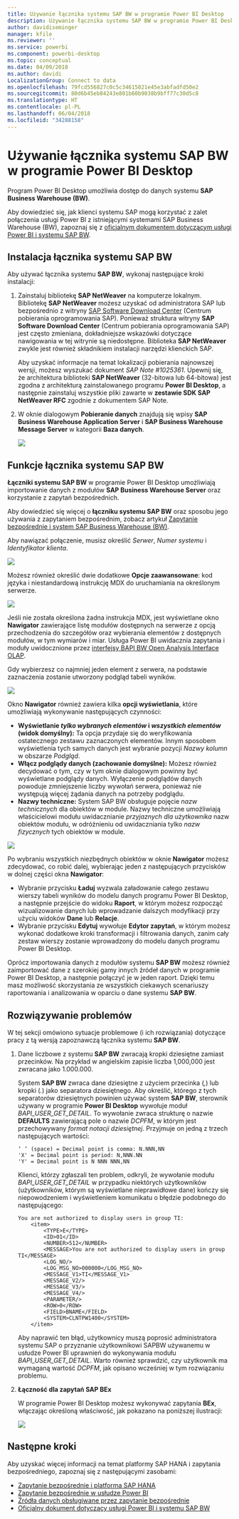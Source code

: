 ```yaml
---
title: Używanie łącznika systemu SAP BW w programie Power BI Desktop
description: Używanie łącznika systemu SAP BW w programie Power BI Desktop
author: davidiseminger
manager: kfile
ms.reviewer: ''
ms.service: powerbi
ms.component: powerbi-desktop
ms.topic: conceptual
ms.date: 04/09/2018
ms.author: davidi
LocalizationGroup: Connect to data
ms.openlocfilehash: 79fcd556827c0c5c34615021e45e3abfadfd50e2
ms.sourcegitcommit: 80d6b45eb84243e801b60b9038b9bff77c30d5c8
ms.translationtype: HT
ms.contentlocale: pl-PL
ms.lasthandoff: 06/04/2018
ms.locfileid: "34288158"
---
```

# <a name="use-the-sap-bw-connector-in-power-bi-desktop"></a>Używanie łącznika systemu SAP BW w programie Power BI Desktop
Program Power BI Desktop umożliwia dostęp do danych systemu **SAP Business Warehouse (BW)**.

Aby dowiedzieć się, jak klienci systemu SAP mogą korzystać z zalet połączenia usługi Power BI z istniejącymi systemami SAP Business Warehouse (BW), zapoznaj się z [oficjalnym dokumentem dotyczącym usługi Power BI i systemu SAP BW](https://aka.ms/powerbiandsapbw).

## <a name="installation-of-sap-bw-connector"></a>Instalacja łącznika systemu SAP BW
Aby używać łącznika systemu **SAP BW**, wykonaj następujące kroki instalacji:

1. Zainstaluj bibliotekę **SAP NetWeaver** na komputerze lokalnym. Bibliotekę **SAP NetWeaver** możesz uzyskać od administratora SAP lub bezpośrednio z witryny [SAP Software Download Center](https://support.sap.com/swdc) (Centrum pobierania oprogramowania SAP). Ponieważ struktura witryny **SAP Software Download Center** (Centrum pobierania oprogramowania SAP) jest często zmieniana, dokładniejsze wskazówki dotyczące nawigowania w tej witrynie są niedostępne. Biblioteka **SAP NetWeaver** zwykle jest również składnikiem instalacji narzędzi klienckich SAP.
   
   Aby uzyskać informacje na temat lokalizacji pobierania najnowszej wersji, możesz wyszukać dokument *SAP Note #1025361*. Upewnij się, że architektura biblioteki **SAP NetWeaver** (32-bitowa lub 64-bitowa) jest zgodna z architekturą zainstalowanego programu **Power BI Desktop**, a następnie zainstaluj wszystkie pliki zawarte w **zestawie SDK SAP NetWeaver RFC** zgodnie z dokumentem SAP Note.
2. W oknie dialogowym **Pobieranie danych** znajdują się wpisy **SAP Business Warehouse Application Server** i **SAP Business Warehouse Message Server** w kategorii **Baza danych**.
   
   ![](media/desktop-sap-bw-connector/sap_bw_2a.png)

## <a name="sap-bw-connector-features"></a>Funkcje łącznika systemu SAP BW
**Łączniki systemu SAP BW** w programie Power BI Desktop umożliwiają importowanie danych z modułów **SAP Business Warehouse Server** oraz korzystanie z zapytań bezpośrednich. 

Aby dowiedzieć się więcej o **łączniku systemu SAP BW** oraz sposobu jego używania z zapytaniem bezpośrednim, zobacz artykuł [Zapytanie bezpośrednie i system SAP Business Warehouse (BW)](desktop-directquery-sap-bw.md).

Aby nawiązać połączenie, musisz określić *Serwer*, *Numer systemu* i *Identyfikator klienta*.

![](media/desktop-sap-bw-connector/sap_bw_3a.png)

Możesz również określić dwie dodatkowe **Opcje zaawansowane**: kod języka i niestandardową instrukcję MDX do uruchamiania na określonym serwerze.

![](media/desktop-sap-bw-connector/sap_bw_4a.png)

Jeśli nie została określona żadna instrukcja MDX, jest wyświetlane okno **Nawigator** zawierające listę modułów dostępnych na serwerze z opcją przechodzenia do szczegółów oraz wybierania elementów z dostępnych modułów, w tym wymiarów i miar. Usługa Power BI uwidacznia zapytania i moduły uwidocznione przez [interfejsy BAPI BW Open Analysis Interface OLAP](https://help.sap.com/saphelp_nw70/helpdata/en/d9/ed8c3c59021315e10000000a114084/content.htm).

Gdy wybierzesz co najmniej jeden element z serwera, na podstawie zaznaczenia zostanie utworzony podgląd tabeli wyników.

![](media/desktop-sap-bw-connector/sap_bw_5.png)

Okno **Nawigator** również zawiera kilka **opcji wyświetlania**, które umożliwiają wykonywanie następujących czynności:

* **Wyświetlanie *tylko wybranych elementów* i *wszystkich elementów* (widok domyślny):** Ta opcja przydaje się do weryfikowania ostatecznego zestawu zaznaczonych elementów. Innym sposobem wyświetlenia tych samych danych jest wybranie pozycji *Nazwy kolumn* w obszarze *Podgląd*.
* **Włącz podglądy danych (zachowanie domyślne):** Możesz również decydować o tym, czy w tym oknie dialogowym powinny być wyświetlane podglądy danych. Wyłączenie podglądów danych powoduje zmniejszenie liczby wywołań serwera, ponieważ nie występują więcej żądania danych na potrzeby podglądu.
* **Nazwy techniczne:** System SAP BW obsługuje pojęcie *nazw technicznych* dla obiektów w module. Nazwy techniczne umożliwiają właścicielowi modułu uwidacznianie *przyjaznych dla użytkownika* nazw obiektów modułu, w odróżnieniu od uwidaczniania tylko *nazw fizycznych* tych obiektów w module.

![](media/desktop-sap-bw-connector/sap_bw_6.png)

Po wybraniu wszystkich niezbędnych obiektów w oknie **Nawigator** możesz zdecydować, co robić dalej, wybierając jeden z następujących przycisków w dolnej części okna **Nawigator**:

* Wybranie przycisku **Ładuj** wyzwala załadowanie całego zestawu wierszy tabeli wyników do modelu danych programu Power BI Desktop, a następnie przejście do widoku **Raport**, w którym możesz rozpocząć wizualizowanie danych lub wprowadzanie dalszych modyfikacji przy użyciu widoków **Dane** lub **Relacje**.
* Wybranie przycisku **Edytuj** wywołuje **Edytor zapytań**, w którym możesz wykonać dodatkowe kroki transformacji i filtrowania danych, zanim cały zestaw wierszy zostanie wprowadzony do modelu danych programu Power BI Desktop.

Oprócz importowania danych z modułów systemu **SAP BW** możesz również zaimportować dane z szerokiej gamy innych źródeł danych w programie Power BI Desktop, a następnie połączyć je w jeden raport. Dzięki temu masz możliwość skorzystania ze wszystkich ciekawych scenariuszy raportowania i analizowania w oparciu o dane systemu **SAP BW**.

## <a name="troubleshooting"></a>Rozwiązywanie problemów
W tej sekcji omówiono sytuacje problemowe (i ich rozwiązania) dotyczące pracy z tą wersją zapoznawczą łącznika systemu **SAP BW**.

1. Dane liczbowe z systemu **SAP BW** zwracają kropki dziesiętne zamiast przecinków. Na przykład w angielskim zapisie liczba 1,000,000 jest zwracana jako 1.000.000.
   
   System **SAP BW** zwraca dane dziesiętne z użyciem przecinka (*,*) lub kropki (*.*) jako separatora dziesiętnego. Aby określić, którego z tych separatorów dziesiętnych powinien używać system **SAP BW**, sterownik używany w programie **Power BI Desktop** wywołuje moduł *BAPI_USER_GET_DETAIL*. To wywołanie zwraca strukturę o nazwie **DEFAULTS** zawierającą pole o nazwie *DCPFM*, w którym jest przechowywany *format notacji dziesiętnej*. Przyjmuje on jedną z trzech następujących wartości:
   
       ‘ ‘ (space) = Decimal point is comma: N.NNN,NN
       'X' = Decimal point is period: N,NNN.NN
       'Y' = Decimal point is N NNN NNN,NN
   
   Klienci, którzy zgłaszali ten problem, odkryli, że wywołanie modułu *BAPI_USER_GET_DETAIL* w przypadku niektórych użytkowników (użytkowników, którym są wyświetlane nieprawidłowe dane) kończy się niepowodzeniem i wyświetleniem komunikatu o błędzie podobnego do następującego:
   
       You are not authorized to display users in group TI:
           <item>
               <TYPE>E</TYPE>
               <ID>01</ID>
               <NUMBER>512</NUMBER>
               <MESSAGE>You are not authorized to display users in group TI</MESSAGE>
               <LOG_NO/>
               <LOG_MSG_NO>000000</LOG_MSG_NO>
               <MESSAGE_V1>TI</MESSAGE_V1>
               <MESSAGE_V2/>
               <MESSAGE_V3/>
               <MESSAGE_V4/>
               <PARAMETER/>
               <ROW>0</ROW>
               <FIELD>BNAME</FIELD>
               <SYSTEM>CLNTPW1400</SYSTEM>
           </item>
   
   Aby naprawić ten błąd, użytkownicy muszą poprosić administratora systemu SAP o przyznanie użytkownikowi SAPBW używanemu w usłudze Power BI uprawnień do wykonywania modułu *BAPI_USER_GET_DETAIL*. Warto również sprawdzić, czy użytkownik ma wymaganą wartość *DCPFM*, jak opisano wcześniej w tym rozwiązaniu problemu.
2. **Łączność dla zapytań SAP BEx**
   
   W programie Power BI Desktop możesz wykonywać zapytania **BEx**, włączając określoną właściwość, jak pokazano na poniższej ilustracji:
   
   ![](media/desktop-sap-bw-connector/sap_bw_8.png)

## <a name="next-steps"></a>Następne kroki
Aby uzyskać więcej informacji na temat platformy SAP HANA i zapytania bezpośredniego, zapoznaj się z następującymi zasobami:

* [Zapytanie bezpośrednie i platforma SAP HANA](desktop-directquery-sap-hana.md)
* [Zapytanie bezpośrednie w usłudze Power BI](desktop-directquery-about.md)
* [Źródła danych obsługiwane przez zapytanie bezpośrednie](desktop-directquery-data-sources.md)
* [Oficjalny dokument dotyczący usługi Power BI i systemu SAP BW](https://aka.ms/powerbiandsapbw)
